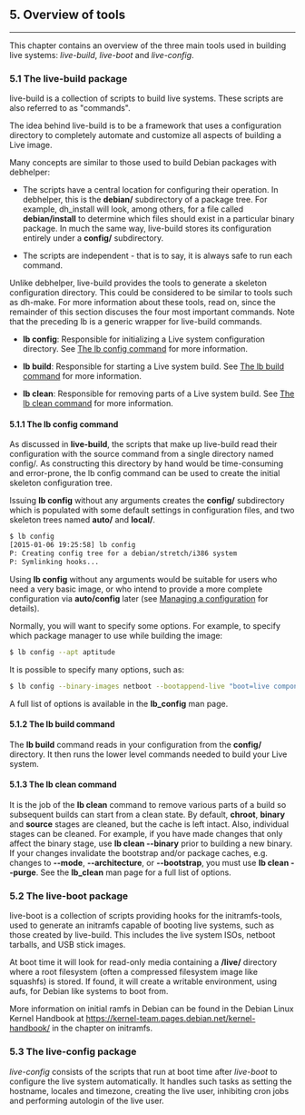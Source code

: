 
## 5. Overview of tools
--------

This chapter contains an overview of the three main tools used in building live systems: *live-build*, *live-boot* and *live-config*.

### 5.1 The live-build package

live-build is a collection of scripts to build live systems. These scripts are also referred to as "commands".

The idea behind live-build is to be a framework that uses a configuration directory to completely automate and customize all aspects of building a Live image.

Many concepts are similar to those used to build Debian packages with debhelper:

- The scripts have a central location for configuring their operation. In debhelper, this is the **debian/** subdirectory of a package tree. For example, dh_install will look, among others, for a file called **debian/install** to determine which files should exist in a particular binary package. In much the same way, live-build stores its configuration entirely under a **config/** subdirectory.

- The scripts are independent - that is to say, it is always safe to run each command.

Unlike debhelper, live-build provides the tools to generate a skeleton configuration directory. This could be considered to be similar to tools such as dh-make. For more information about these tools, read on, since the remainder of this section discuses the four most important commands. Note that the preceding lb is a generic wrapper for live-build commands.

- **lb config**: Responsible for initializing a Live system configuration directory. See [The lb config command](#511-the-lb-config-command) for more information.

- **lb build**: Responsible for starting a Live system build. See [The lb build command](#512-the-lb-build-command) for more information.

- **lb clean**: Responsible for removing parts of a Live system build. See [The lb clean command](#513-the-lb-clean-command) for more information.

#### 5.1.1 The lb config command

As discussed in **live-build**, the scripts that make up live-build read their configuration with the source command from a single directory named config/. As constructing this directory by hand would be time-consuming and error-prone, the lb config command can be used to create the initial skeleton configuration tree.

Issuing **lb config** without any arguments creates the **config/** subdirectory which is populated with some default settings in configuration files, and two skeleton trees named **auto/** and **local/**.

```bash
$ lb config
[2015-01-06 19:25:58] lb config
P: Creating config tree for a debian/stretch/i386 system
P: Symlinking hooks...
```

Using **lb config** without any arguments would be suitable for users who need a very basic image, or who intend to provide a more complete configuration via **auto/config** later (see [Managing a configuration](6.Managing_a_configuration.md) for details).

Normally, you will want to specify some options. For example, to specify which package manager to use while building the image:

```bash
$ lb config --apt aptitude
```

It is possible to specify many options, such as:

```bash
$ lb config --binary-images netboot --bootappend-live "boot=live components hostname=live-host username=live-user" ...
```

A full list of options is available in the **lb_config** man page.

#### 5.1.2 The lb build command

The **lb build** command reads in your configuration from the **config/** directory. It then runs the lower level commands needed to build your Live system.

#### 5.1.3 The lb clean command

It is the job of the **lb clean** command to remove various parts of a build so subsequent builds can start from a clean state. By default, **chroot**, **binary** and **source** stages are cleaned, but the cache is left intact. Also, individual stages can be cleaned. For example, if you have made changes that only affect the binary stage, use **lb clean --binary** prior to building a new binary. If your changes invalidate the bootstrap and/or package caches, e.g. changes to **--mode**, **--architecture**, or **--bootstrap**, you must use **lb clean --purge**. See the **lb_clean** man page for a full list of options.

### 5.2 The live-boot package

live-boot is a collection of scripts providing hooks for the initramfs-tools, used to generate an initramfs capable of booting live systems, such as those created by live-build. This includes the live system ISOs, netboot tarballs, and USB stick images.

At boot time it will look for read-only media containing a **/live/** directory where a root filesystem (often a compressed filesystem image like squashfs) is stored. If found, it will create a writable environment, using aufs, for Debian like systems to boot from.

More information on initial ramfs in Debian can be found in the Debian Linux Kernel Handbook at <https://kernel-team.pages.debian.net/kernel-handbook/> in the chapter on initramfs.

### 5.3 The live-config package

*live-config* consists of the scripts that run at boot time after *live-boot* to configure the live system automatically. It handles such tasks as setting the hostname, locales and timezone, creating the live user, inhibiting cron jobs and performing autologin of the live user.
